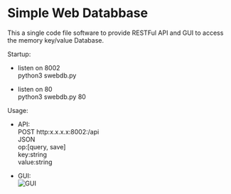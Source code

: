 # Simple Web Databbase
This a single code file software to provide RESTFul API and GUI to access the memory key/value Database.

Startup:
 - listen on 8002  
python3 swebdb.py

- listen on 80  
python3 swebdb.py 80

Usage:
 - API:  
 POST http:x.x.x.x:8002:/api  
 JSON  
op:[query, save]  
key:string  
value:string  

 - GUI:  
![GUI](gui.png)
